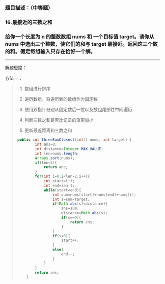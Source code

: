 ### 题目描述：（中等题）

### 16.最接近的三数之和

### 给你一个长度为 n 的整数数组 nums 和 一个目标值 target。请你从 nums 中选出三个整数，使它们的和与 target 最接近。返回这三个数的和。假定每组输入只存在恰好一个解。

---

解题思路：

方法一：

> 1. 数组进行排序
> 
> 2. 遍历数组，将遍历到的数组作为固定数
> 
> 3. 使用双指针分别从固定数后一位以及数组尾部往中间遍历
> 
> 4. 判断三数之和是否比记录的值更加小
> 
> 5. 更新最近距离和三数之和
> 
> ```java
> public int threeSumClosest(int[] nums, int target) {
>         int ans=0;
>         int distance=Integer.MAX_VALUE;
>         int len=nums.length;
>         Arrays.sort(nums);
>         if(len<3){
>             return ans;
>         }
>         for(int i=0;i<len-2;i++){
>             int start=i+1;
>             int end=len-1;
>             while(start<end){
>                 int sum=nums[start]+nums[end]+nums[i];
>                 int s=sum-target;
>                 if(Math.abs(s)<distance){
>                     ans=sum;
>                     distance=Math.abs(s);
>                     if(s==0){
>                         return ans;
>                     }
>                 }
>                 if(s<0){
>                     start++;
>                 }
>                 else{
>                     end--;
>                 }
>             }
>         }
>         return ans;
>     }
> ```


